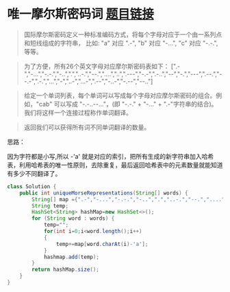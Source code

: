 ﻿# 唯一摩尔斯密码词 [题目链接](https://leetcode-cn.com/problems/unique-morse-code-words/)
>国际摩尔斯密码定义一种标准编码方式，将每个字母对应于一个由一系列点和短线组成的字符串， 比如: "a" 对应 ".-", "b" 对应 "-...", "c" 对应 "-.-.", 等等。

>为了方便，所有26个英文字母对应摩尔斯密码表如下：
>[".-","-...","-.-.","-..",".","..-.","--.","....","..",".---","-.-",".-..","--","-.","---",".--.","--.-",".-.","...","-","..-","...-",".--","-..-","-.--","--.."]

>给定一个单词列表，每个单词可以写成每个字母对应摩尔斯密码的组合。例如，"cab" 可以写成 "-.-..--..."，(即 "-.-." + "-..." + ".-"字符串的结合)。我们将这样一个连接过程称作单词翻译。

>返回我们可以获得所有词不同单词翻译的数量。

思路：

因为字符都是小写,所以 -'a' 就是对应的索引，把所有生成的新字符串加入哈希表，利用哈希表的唯一性原则，去除重复，最后返回哈希表中的元素数量就能知道有多少不同翻译了。
```java
class Solution {
    public int uniqueMorseRepresentations(String[] words) {
        String[] map ={".-","-...","-.-.","-..",".","..-.","--.","....","..",".---","-.-",".-..","--","-.","---",".--.","--.-",".-.","...","-","..-","...-",".--","-..-","-.--","--.."};
        String temp;
        HashSet<String> hashMap=new HashSet<>();
        for (String word : words) {
            temp="";
            for(int i=0;i<word.length();i++)
            {
                temp+=map[word.charAt(i)-'a'];
            }
            hashmap.add(temp);
        }
        return hashMap.size();
    }
}
```

